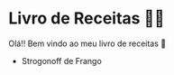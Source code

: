 # Livro de Receitas :man_cook:

Olá!! Bem vindo ao meu livro de receitas :wave:

- Strogonoff de Frango